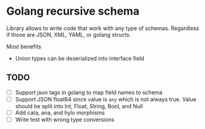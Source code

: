 # Golang recursive schema
Library allows to write code that work with any type of schemas.
Regardless if those are JSON, XML, YAML, or golang structs.

Most benefits
- Union types can be deserialized into interface field

## TODO
- [ ] Support json tags in golang to map field names to schema
- [ ] Support JSON float64 since value is `any` which is not always true. 
      Value should be split into Int, Float, String, Bool, and Null
- [ ] Add cata, ana, and hylo morphisms
- [ ] Write test with wrong type conversions
